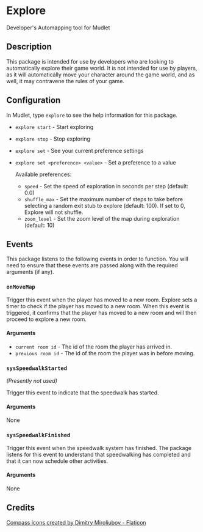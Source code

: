 # Explore
Developer's Automapping tool for Mudlet

## Description

This package is intended for use by developers who are looking to automatically
explore their game world. It is not intended for use by players, as it will
automatically move your character around the game world, and as well, it
may contravene the rules of your game.

## Configuration

In Mudlet, type `explore` to see the help information for this package.

* `explore start` - Start exploring
* `explore stop` - Stop exploring
* `explore set` - See your current preference settings
* `explore set <preference> <value>` - Set a preference to a value

  Available preferences:
  * `speed` - Set the speed of exploration in seconds per step (default: 0.0)
  * `shuffle_max` - Set the maximum number of steps to take before selecting a
     random exit stub to explore (default: 100). If set to 0, Explore will not
     shuffle.
  * `zoom_level` - Set the zoom level of the map during exploration (default:
    10)

## Events

This package listens to the following events in order to function. You will
need to ensure that these events are passed along with the required arguments
(if any).

### `onMoveMap`

Trigger this event when the player has moved to a new room. Explore sets a
timer to check if the player has moved to a new room. When this event is
triggered, it confirms that the player has moved to a new room and will then
proceed to explore a new room.

#### Arguments

* `current room id` - The id of the room the player has arrived in.
* `previous room id` - The id of the room the player was in before moving.

### `sysSpeedwalkStarted`

*(Presently not used)*

Trigger this event to indicate that the speedwalk has started.

#### Arguments

None
### `sysSpeedwalkFinished`

Trigger this event when the speedwalk system has finished. The package listens
for this event to understand that speedwalking has completed and that it can
now schedule other activities.

#### Arguments

None

## Credits

[Compass icons created by Dimitry Miroliubov - Flaticon](https://www.flaticon.com/free-icons/compass)
